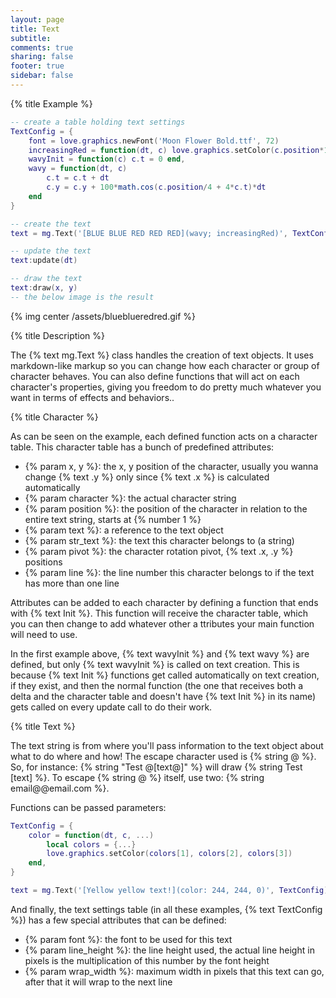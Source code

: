 ```yaml
---
layout: page
title: Text 
subtitle:
comments: true
sharing: false
footer: true
sidebar: false 
---
```


{% title Example %}

~~~ lua
-- create a table holding text settings
TextConfig = {
    font = love.graphics.newFont('Moon Flower Bold.ttf', 72)
    increasingRed = function(dt, c) love.graphics.setColor(c.position*10, 128, 128) end
    wavyInit = function(c) c.t = 0 end,
    wavy = function(dt, c)
        c.t = c.t + dt
        c.y = c.y + 100*math.cos(c.position/4 + 4*c.t)*dt
    end
}

-- create the text
text = mg.Text('[BLUE BLUE RED RED RED](wavy; increasingRed)', TextConfig)

-- update the text
text:update(dt)

-- draw the text
text:draw(x, y)
-- the below image is the result
~~~

{% img center /assets/blueblueredred.gif %}

{% title Description %}

The {% text mg.Text %} class handles the creation of text objects. 
It uses markdown-like markup so you can change how each character or group 
of character behaves. You can also define functions that will act on each 
character's properties, giving you freedom to do pretty much whatever you 
want in terms of effects and behaviors..

{% title Character %}

As can be seen on the example, each defined function acts on a character table. 
This character table has a bunch of predefined attributes:

*   {% param x, y %}: the x, y position of the character, usually you wanna change {% text .y %} only since {% text .x %} is calculated automatically 
*   {% param character %}: the actual character string
*   {% param position %}: the position of the character in relation to the entire text string, starts at {% number 1 %} 
*   {% param text %}: a reference to the text object 
*   {% param str_text %}: the text this character belongs to (a string)
*   {% param pivot %}: the character rotation pivot, {% text .x, .y %} positions 
*   {% param line %}: the line number this character belongs to if the text has more than one line

Attributes can be added to each character by defining a function that ends with {% text Init %}. 
This function will receive the character table, which you can then change to add whatever other a
ttributes your main function will need to use. 

In the first example above, 
{% text wavyInit %} and {% text wavy %} are defined, but only {% text wavyInit %} is called on text creation. This is because 
{% text Init %} functions get called automatically on text creation, if they exist, and then the normal function (the one
that receives both a delta and the character table and doesn't have {% text Init %} in its name) gets called on every update 
call to do their work.

{% title Text %}

The text string is from where you'll pass information to the text object about what to do where and how! The escape character used is
{% string @ %}. So, for instance: {% string "Test @[text@]" %} will draw {% string Test [text] %}.
To escape {% string @ %} itself, use two: {% string email@@email.com %}.

Functions can be passed parameters:

~~~ lua
TextConfig = {
    color = function(dt, c, ...)
        local colors = {...}
        love.graphics.setColor(colors[1], colors[2], colors[3])
    end,
}

text = mg.Text('[Yellow yellow text!](color: 244, 244, 0)', TextConfig)
~~~ 

And finally, the text settings table (in all these examples, {% text TextConfig %}) has a few special attributes that can be defined:

*   {% param font %}: the font to be used for this text 
*   {% param line_height %}: the line height used, the actual line height in pixels is the multiplication of this number by the font height 
*   {% param wrap_width %}: maximum width in pixels that this text can go, after that it will wrap to the next line

